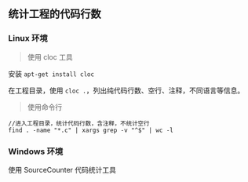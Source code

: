 ## 统计工程的代码行数

### Linux 环境

> 使用 cloc 工具

安装 `apt-get install cloc`

在工程目录，使用 `cloc .`，列出纯代码行数、空行、注释，不同语言等信息。

> 使用命令行

```shell
//进入工程目录，统计代码行数，含注释，不统计空行
find . -name "*.c" | xargs grep -v "^$" | wc -l
```

### Windows 环境

使用 SourceCounter 代码统计工具
